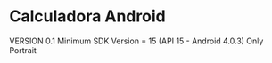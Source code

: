 # Calculadora Android


VERSION 0.1
Minimum SDK Version = 15 (API 15 - Android 4.0.3)
Only Portrait
